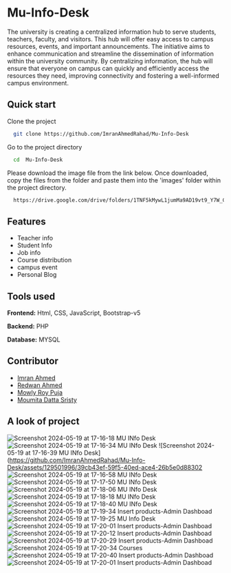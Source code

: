 # Mu-Info-Desk

The university is creating a centralized information hub to serve students, teachers, faculty, and visitors. This hub will offer easy access to campus resources, events, and important announcements. The initiative aims to enhance communication and streamline the dissemination of information within the university community. By centralizing information, the hub will ensure that everyone on campus can quickly and efficiently access the resources they need, improving connectivity and fostering a well-informed campus environment.

## Quick start

Clone the project

```bash
  git clone https://github.com/ImranAhmedRahad/Mu-Info-Desk
```

Go to the project directory

```bash
  cd  Mu-Info-Desk
```

Please download the image file from the link below. Once downloaded, copy the files from the folder and paste them into the 'images' folder within the project directory.

```bash
  https://drive.google.com/drive/folders/1TNF5kMywL1jumMa9AD19vt9_Y7W_C89g

```

## Features

- Teacher info
- Student Info
- Job info
- Course distribution
- campus event
- Personal Blog



## Tools used 

**Frontend:** Html, CSS, JavaScript, Bootstrap-v5

**Backend:** PHP

**Database:** MYSQL

## Contributor

- [Imran Ahmed ](https://github.com/ImranAhmedRahad)
- [Redwan Ahmed ](https://github.com/redwan-ahmed-n)
- [Mowly Roy Puja ](https://github.com/mowly421)
- [Moumita Datta Sristy ](https://github.com/moumita6256)


## A look of project
![Screenshot 2024-05-19 at 17-16-18 MU INfo Desk](https://github.com/ImranAhmedRahad/Mu-Info-Desk/assets/129501996/4411610b-000a-44d1-8189-f902792311ff)
![Screenshot 2024-05-19 at 17-16-34 MU INfo Desk](https://github.com/ImranAhmedRahad/Mu-Info-Desk/assets/129501996/f05fd66a-4ec3-4b5a-a15c-bd43d5dca21e)
![Screenshot 2024-05-19 at 17-16-39 MU INfo Desk](https://github.com/ImranAhmedRahad/Mu-Info-Desk/assets/129501996/39cb43ef-59f5-40ed-ace4-26b5e0d88302
![Screenshot 2024-05-19 at 17-16-58 MU INfo Desk](https://github.com/ImranAhmedRahad/Mu-Info-Desk/assets/129501996/5333045d-098a-4284-9483-b491f27f2032)
![Screenshot 2024-05-19 at 17-17-50 MU INfo Desk](https://github.com/ImranAhmedRahad/Mu-Info-Desk/assets/129501996/cdf2a84f-de55-4e1e-89aa-12e09c5aba4e)
![Screenshot 2024-05-19 at 17-18-06 MU INfo Desk](https://github.com/ImranAhmedRahad/Mu-Info-Desk/assets/129501996/5b7d0156-e9ac-4dd3-87a0-d4b0fe3b6572)
![Screenshot 2024-05-19 at 17-18-18 MU INfo Desk](https://github.com/ImranAhmedRahad/Mu-Info-Desk/assets/129501996/1a3f2747-6101-4748-8202-1d69a45b406b)
![Screenshot 2024-05-19 at 17-18-40 MU INfo Desk](https://github.com/ImranAhmedRahad/Mu-Info-Desk/assets/129501996/822e4cc4-0af7-49cb-a958-116abcb30300)
![Screenshot 2024-05-19 at 17-19-34 Insert products-Admin Dashboad](https://github.com/ImranAhmedRahad/Mu-Info-Desk/assets/129501996/d01867ca-3e6e-40e8-97a2-ee7a3d0eb718)
![Screenshot 2024-05-19 at 17-19-25 MU Info Desk](https://github.com/ImranAhmedRahad/Mu-Info-Desk/assets/129501996/27379b76-a0be-4333-af33-38109a3a9e2e)
![Screenshot 2024-05-19 at 17-20-01 Insert products-Admin Dashboad](https://github.com/ImranAhmedRahad/Mu-Info-Desk/assets/129501996/8e03a3f4-72dc-4ae8-9fb5-f9b37686771e)
![Screenshot 2024-05-19 at 17-20-12 Insert products-Admin Dashboad](https://github.com/ImranAhmedRahad/Mu-Info-Desk/assets/129501996/122602c5-8420-4362-94f6-ece30c31ae36)
![Screenshot 2024-05-19 at 17-20-29 Insert products-Admin Dashboad](https://github.com/ImranAhmedRahad/Mu-Info-Desk/assets/129501996/3bf3b671-bfc9-45a5-b946-578b3a03f457)
![Screenshot 2024-05-19 at 17-20-34 Courses](https://github.com/ImranAhmedRahad/Mu-Info-Desk/assets/129501996/29229a66-d394-476c-b767-64c7f9f0acf6)
![Screenshot 2024-05-19 at 17-20-40 Insert products-Admin Dashboad](https://github.com/ImranAhmedRahad/Mu-Info-Desk/assets/129501996/3c80286a-136a-4bdf-8cb8-05dac6bf5753)
![Screenshot 2024-05-19 at 17-20-01 Insert products-Admin Dashboad](https://github.com/ImranAhmedRahad/Mu-Info-Desk/assets/129501996/804d310d-4d57-4414-bc2d-780ff5877700)



